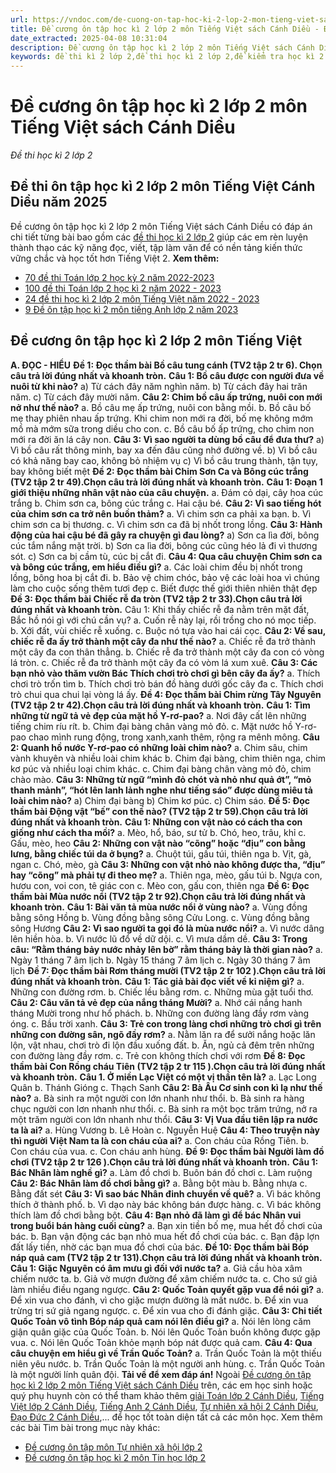 ```yaml
---
url: https://vndoc.com/de-cuong-on-tap-hoc-ki-2-lop-2-mon-tieng-viet-sach-canh-dieu-260206
title: Đề cương ôn tập học kì 2 lớp 2 môn Tiếng Việt sách Cánh Diều - Đề thi học kì 2 lớp 2 - VnDoc.com
date_extracted: 2025-04-08 10:31:04
description: Đề cương ôn tập học kì 2 lớp 2 môn Tiếng Việt sách Cánh Diều gồm các đề thi lớp 2 có đáp án kèm theo là tài liệu cho quá trình ôn luyện và nâng cao kiến thức cũng như khả năng làm bài thi lớp 2 được tốt hơn.
keywords: đề thi kì 2 lớp 2,đề thi học kì 2 lớp 2,đề kiểm tra học kì 2 lớp 2,bài tập tiếng Việt lớp 2 học kỳ 2,đề thi lớp 2,đề thi tiếng việt học kì 2 lớp 2,đề thi tiếng việt lớp 2,đề thi học kì 2 lớp 2 môn tiếng việt,de thi học kì 2 lớp 2 môn tiếng việt,de thi tieng viet lop 2 hoc ki 2,đề kiểm tra tiếng việt lớp 2,đề thi học kỳ 2 lớp 2 môn tiếng việt,đề thi tiếng việt lớp 2 học kì 2,đề kiểm tra học kì 2 lớp 2 môn Tiếng Việt
---
```


# Đề cương ôn tập học kì 2 lớp 2 môn Tiếng Việt sách Cánh Diều
 _Đề thi học kì 2 lớp 2_
## **Đề thi ôn tập học kì 2 lớp 2 môn Tiếng Việt Cánh Diều năm 2025**
Đề cương ôn tập học kì 2 lớp 2 môn Tiếng Việt  sách Cánh Diều có đáp án chi tiết từng bài bao gồm các [đề thi học kì 2 lớp 2](<https://vndoc.com/de-thi-hoc-ki-2-lop2>) giúp các em rèn luyện thành thạo các kỹ năng đọc, viết, tập làm văn để có nền tảng kiến thức vững chắc và học tốt hơn Tiếng Việt 2.
**Xem thêm:**
  * [70 đề thi Toán lớp 2 học kỳ 2 năm 2022-2023](<https://vndoc.com/bo-de-on-thi-hoc-ki-2-mon-toan-2-166785>)
  * [100 đề thi Toán lớp 2 học kì 2 năm 2022 - 2023](<https://vndoc.com/bo-de-on-tap-hoc-ki-2-mon-toan-lop-2-106091>)
  * [24 đề thi học kì 2 lớp 2 môn Tiếng Việt năm 2022 - 2023](<https://vndoc.com/bo-de-thi-hoc-ki-2-lop-2-mon-tieng-viet-nam-hoc-2018-2019-169225>)
  * [9 Đề ôn tập học kì 2 môn tiếng Anh lớp 2 năm 2023](<https://vndoc.com/de-on-tap-hoc-ki-2-mon-tieng-anh-lop-2-88777>)

## Đề cương ôn tập học kì 2 lớp 2 môn Tiếng Việt
**A. ĐỌC - HIỂU**
**Đề 1: Đọc thầm bài Bồ câu tung cánh \(TV2 tập 2 tr 6\). Chọn câu trả lời đúng nhất và khoanh tròn.**
**Câu 1: Bồ câu được con người đưa về nuôi từ khi nào?**
a\) Từ cách đây năm nghìn năm.
b\) Từ cách đây hai trăn năm.
c\) Từ cách đây mười năm.
**Câu 2: Chim bồ câu ấp trứng, nuôi con mới nở như thế nào?**
a. Bồ câu mẹ ấp trứng, nuôi con bằng mồi.
b. Bồ câu bố mẹ thay phiên nhau ấp trứng. Khi chim non mới ra đời, bố mẹ không mớm mồ mà mớm sữa trong diều cho con.
c. Bồ câu bố ấp trứng, cho chim non mới ra đời ăn lá cây non.
**Câu 3: Vì sao người ta dùng bồ câu để đưa thư?**
a\) Vì bồ câu rất thông minh, bay xa đến đâu cũng nhớ đường về.
b\) Vì bồ câu có khả năng bay cao, không bỏ nhiệm vụ
c\) Vì bồ câu trung thành, tận tụy, bay không biết mệt
**Đề 2: Đọc thầm bài Chim Sơn Ca và Bông cúc trắng \(TV2 tập 2 tr 49\).Chọn câu trả lời đúng nhất và khoanh tròn.**
**Câu 1: Đoạn 1 giới thiệu những nhân vật nào của câu chuyện.**
a. Đám cỏ dại, cây hoa cúc trắng
b. Chim sơn ca, bông cúc trắng
c. Hai cậu bé.
**Câu 2: Vì sao tiếng hót của chim sơn ca trở nên buồn thảm?**
a. Vì chim sơn ca phải xa bạn.
b. Vì chim sơn ca bị thương.
c. Vì chim sơn ca đã bị nhốt trong lồng.
**Câu 3: Hành động của hai cậu bé đã gây ra chuyện gì đau lòng?**
a\) Sơn ca lìa đời, bông cúc tắm nắng mặt trời.
b\) Sơn ca lìa đời, bông cúc cũng héo lả đi vì thương sót.
c\) Sơn ca bị cầm tù, cúc bị cắt đi.
**Câu 4: Qua câu chuyện Chim sơn ca và bông cúc trắng, em hiểu điều gì?**
a. Các loài chim đều bị nhốt trong lồng, bông hoa bị cắt đi.
b. Bảo vệ chim chóc, bảo vệ các loài hoa vì chúng làm cho cuộc sống thêm tươi đẹp
c. Biết được thế giới thiên nhiên thật đẹp
**Đề 3: Đọc thầm bài Chiếc rễ đa tròn \(TV2 tập 2 tr 33\).Chọn câu trả lời đúng nhất và khoanh tròn.**
Câu 1: Khi thấy chiếc rễ đa nằm trên mặt đất, Bắc hồ nói gì với chú cần vụ?
a. Cuốn rễ này lại, rồi trồng cho nó mọc tiếp.
b. Xới đất, vùi chiếc rễ xuống.
c. Buộc nó tựa vào hai cái cọc.
**Câu 2: Về sau, chiếc rễ đa ấy trở thành một cây đa như thế nào?**
a. Chiếc rễ đa trở thành một cây đa con thân thẳng.
b. Chiếc rễ đa trở thành một cây đa con có vòng lá tròn.
c. Chiếc rễ đa trở thành một cây đa có vòm lá xum xuê.
**Câu 3: Các bạn nhỏ vào thăm vườn Bác Thích chơi trò chơi gì bên cây đa ấy?**
a. Thích chơi trò trốn tìm
b. Thích chơi trò bán đồ hàng dưới gốc cây đa
c. Thích chơi trò chui qua chui lại vòng lá ấy.
**Đề 4: Đọc thầm bài Chim rừng Tây Nguyên \(TV2 tập 2 tr 42\).Chọn câu trả lời đúng nhất và khoanh tròn.**
**Câu 1: Tìm những từ ngữ tả vẻ đẹp của mặt hồ Y-rơ-pao?**
a. Nơi đây cất lên những tiếng chim ríu rít.
b. Chim đại bàng chân vàng mỏ đỏ.
c. Mặt nước hồ Y-rơ-pao chao mình rung động, trong xanh,xanh thêm, rộng ra mênh mông.
**Câu 2: Quanh hồ nước Y-rơ-pao có những loài chim nào?**
a. Chim sâu, chim vành khuyên và nhiều loài chim khác
b. Chim đại bàng, chim thiên nga, chim kơ púc và nhiều loại chim khác.
c. Chim đại bàng chân vàng mỏ đỏ, chim chào mào.
**Câu 3: Những từ ngữ “mình đỏ chót và nhỏ như quả ớt”, “mỏ thanh mảnh”, “hót lên lanh lảnh nghe như tiếng sáo” được dùng miêu tả loài chim nào?**
a\) Chim đại bàng
b\) Chim kơ púc.
c\) Chim sáo.
**Đề 5: Đọc thầm bài Động vật “bế” con thế nào? \(TV2 tập 2 tr 59\).Chọn câu trả lời đúng nhất và khoanh tròn.**
**Câu 1: Những con vật nào có cách tha con giống như cách tha mồi?**
a. Mèo, hổ, báo, sư tử
b. Chó, heo, trâu, khỉ
c. Gấu, mèo, heo
**Câu 2: Những con vật nào “cõng” hoặc “địu” con bằng lưng, bằng chiếc túi da ở bụng?**
a. Chuột túi, gấu túi, thiên nga
b. Vịt, gà, ngan
c. Chó, mèo, gà
**Câu 3: Những con vật nhỏ nào không được tha, “địu” hay “cõng” mà phải tự đi theo mẹ?**
a. Thiên nga, mèo, gấu túi
b. Ngựa con, hươu con, voi con, tê giác con
c. Mèo con, gấu con, thiên nga
**Đề 6: Đọc thầm bài Mùa nước nổi \(TV2 tập 2 tr 92\).Chọn câu trả lời đúng nhất và khoanh tròn.**
**Câu 1: Bài văn tả mùa nước nổi ở vùng nào?**
a. Vùng đồng bằng sông Hồng
b. Vùng đồng bằng sông Cửu Long.
c. Vùng đồng bằng sông Hương
**Câu 2: Vì sao người ta gọi đó là mùa nước nổi?**
a. Vì nước dâng lên hiền hòa.
b. Vì nước lũ đổ về dữ dội.
c. Vì mưa dầm dề.
**Câu 3: Trong câu: “Rằm tháng bảy nước nhảy lên bờ” rằm tháng bảy là thời gian nào?**
a. Ngày 1 tháng 7 âm lịch
b. Ngày 15 tháng 7 âm lịch
c. Ngày 30 tháng 7 âm lịch
**Đề 7: Đọc thầm bài Rơm tháng mười \(TV2 tập 2 tr 102 \).Chọn câu trả lời đúng nhất và khoanh tròn.**
**Câu 1: Tác giả bài đọc viết về kỉ niệm gì?**
a. Những con đường rơm.
b. Chiếc lều bằng rơm.
c. Những mùa gặt tuổi thơ.
**Câu 2: Câu văn tả vẻ đẹp của nắng tháng Mười?**
a. Nhớ cái nắng hanh tháng Mười trong như hổ phách.
b. Những con đường làng đầy rơm vàng óng.
c. Bầu trời xanh.
**Câu 3: Trẻ con trong làng chơi những trò chơi gì trên những con đường sân, ngõ đầy rơm?**
a. Nằm lăn ra để sưởi nắng hoặc lăn lộn, vật nhau, chơi trò đi lộn đầu xuống đất.
b. Ăn, ngủ cả đêm trên những con đường làng đầy rơm.
c. Trẻ con không thích chơi với rơm
**Đề 8: Đọc thầm bài Con Rồng cháu Tiên \(TV2 tập 2 tr 115 \).Chọn câu trả lời đúng nhất và khoanh tròn.**
**Câu 1. Ở miền Lạc Việt có một vị thần tên là?**
a. Lạc Long Quân
b. Thánh Gióng
c. Thạch Sanh
**Câu 2: Bà Âu Cơ sinh con kì lạ như thế nào?**
a. Bà sinh ra một người con lớn nhanh như thổi.
b. Bà sinh ra hàng chục người con lơn nhanh như thổi.
c. Bà sinh ra một bọc trăm trứng, nở ra một trăm người con lớn nhanh như thổi.
**Câu 3: Vị Vua đầu tiên lập ra nước ta là ai?**
a. Hùng Vương
b. Lê Hoàn
c. Nguyễn Huệ
**Câu 4: Theo truyện này thì người Việt Nam ta là con cháu của ai?**
a. Con cháu của Rồng Tiên.
b. Con cháu của vua.
c. Con cháu anh hùng.
**Đề 9: Đọc thầm bài Người làm đồ chơi \(TV2 tập 2 tr 126 \).Chọn câu trả lời đúng nhất và khoanh tròn.**
**Câu 1: Bác Nhân làm nghề gì?**
a. Làm đồ chơi
b. Buôn bán đồ chơi
c. Làm ruộng
**Câu 2: Bác Nhân làm đồ chơi bằng gì?**
a. Bằng bột màu
b. Bằng nhựa
c. Bằng đất sét
**Câu 3: Vì sao bác Nhân đinh chuyển về quê?**
a. Vì bác không thích ở thành phố.
b. Vì dạo này bác không bán được hàng.
c. Vì bác không thích làm đồ chơi bằng bột.
**Câu 4: Bạn nhỏ đã làm gì để bác Nhân vui trong buổi bán hàng cuối cùng?**
a. Bạn xin tiền bố mẹ, mua hết đồ chơi của bác.
b. Bạn vận động các bạn nhỏ mua hết đồ chơi của bác.
c. Bạn đập lợn đất lấy tiền, nhờ các bạn mua đồ chơi của bác.
**Đề 10: Đọc thầm bài Bóp náp quả cam \(TV2 tập 2 tr 131\).Chọn câu trả lời đúng nhất và khoanh tròn.**
**Câu 1: Giặc Nguyên có âm mưu gì đối với nước ta?**
a. Giả cầu hòa xâm chiếm nước ta.
b. Giả vờ mượn đường để xâm chiếm nước ta.
c. Cho sứ giả làm nhiều điều ngang ngược.
**Câu 2: Quốc Toản quyết gặp vua để nói gì?**
a. Để xin vua cho đánh, vì cho giặc mượn đường là mất nước.
b. Để xin vua trừng trị sứ giả ngang ngược.
c. Để xin vua cho đi đánh giặc.
**Câu 3: Chi tiết Quốc Toản vô tình Bóp náp quả cam nói lên điều gì?**
a. Nói lên lòng căm giận quân giặc của Quốc Toản.
b. Nói lên Quốc Toản buồn không được gặp vua.
c. Nói lên Quốc Toản khỏe mạnh bóp nát được quả cam.
**Câu 4: Qua câu chuyện em hiểu gì về Trần Quốc Toản?**
a. Trần Quốc Toản là một thiếu niên yêu nước.
b. Trần Quốc Toản là một người anh hùng.
c. Trần Quốc Toản là một người lính quân đội.
**Tải về để xem đáp án\!**
Ngoài [Đề cương ôn tập học kì 2 lớp 2 môn Tiếng Việt sách Cánh Diều](<https://vndoc.com/de-cuong-on-tap-hoc-ki-2-lop-2-mon-tieng-viet-sach-canh-dieu-260206>) trên, các em học sinh hoặc quý phụ huynh còn có thể tham khảo thêm [giải Toán lớp 2 Cánh Diều](<https://vndoc.com/toan-lop-2-sach-canh-dieu>), [Tiếng Việt lớp 2 Cánh Diều](<https://vndoc.com/tieng-viet-lop-2-sach-canh-dieu>), [Tiếng Anh 2 Cánh Diều](<https://vndoc.com/tieng-anh-lop-2-canh-dieu>), [Tự nhiên xã hội 2 Cánh Diều](<https://vndoc.com/tu-nhien-va-xa-hoi-2-canh-dieu>), [Đạo Đức 2 Cánh Diều](<https://vndoc.com/dao-duc-2-sach-canh-dieu>),... để học tốt toàn diện tất cả các môn học.
Xem thêm các bài Tìm bài trong mục này khác:
  * [Đề cương ôn tập môn Tự nhiên xã hội lớp 2](</de-cuong-on-tap-mon-tu-nhien-xa-hoi-lop-2-160390>)
  * [Đề cương ôn tập học kì 2 môn Tin học lớp 2](</de-cuong-on-tap-hoc-ki-2-mon-tin-hoc-lop-2-168246>)

